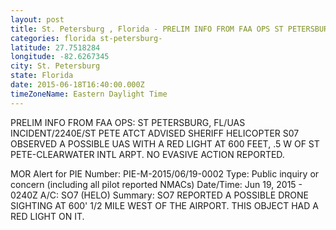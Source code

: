 ```yaml
---
layout: post
title: St. Petersburg , Florida - PRELIM INFO FROM FAA OPS ST PETERSBURG FL UAS INCIDENT 2240E ST PETE ATCT ADVISED
categories: florida st-petersburg-
latitude: 27.7518284
longitude: -82.6267345
city: St. Petersburg 
state: Florida
date: 2015-06-18T16:40:00.000Z
timeZoneName: Eastern Daylight Time
---
```


PRELIM INFO FROM FAA OPS: ST PETERSBURG, FL/UAS INCIDENT/2240E/ST PETE ATCT ADVISED SHERIFF HELICOPTER S07 OBSERVED A POSSIBLE UAS WITH A RED LIGHT AT 600 FEET, .5 W OF ST PETE-CLEARWATER INTL ARPT. NO EVASIVE ACTION REPORTED. 


MOR Alert for PIE
Number: PIE-M-2015/06/19-0002
Type: Public inquiry or concern (including all pilot reported NMACs)
Date/Time: Jun 19, 2015 - 0240Z
A/C: SO7 (HELO)
Summary: SO7 REPORTED A POSSIBLE DRONE SIGHTING AT 600' 1/2 MILE WEST OF THE AIRPORT. THIS OBJECT HAD A RED LIGHT ON IT.